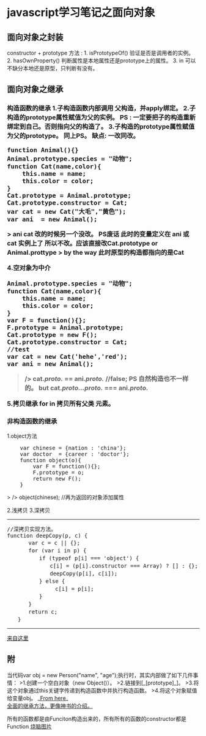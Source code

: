 <h1>javascript学习笔记之面向对象</h1>

<h2> 面向对象之封装</h2>
constructor + prototype
方法 :   1. isPrototypeOf()  验证是否是调用者的实例。
        2. hasOwnProperty() 判断属性是本地属性还是prototype上的属性。
        3. in  可以不缺分本地还是原型，只判断有没有。
        
<h2> 面向对象之继承</h2>

<h3>构造函数的继承</3>
1.子构造函数内部调用 父构造，并apply绑定。
2.子构造的prototype属性赋值为父的实例。  PS : 一定要把子的构造重新绑定到自己。否则指向父的构造了。
3.子构造的prototype属性赋值为父的prototype。  同上PS。  缺点: 一改同改。
<pre>function Animal(){}
Animal.prototype.species = "动物";
function Cat(name,color){
    this.name = name;
    this.color = color;
}
Cat.prototype = Animal.prototype;
Cat.prototype.constructor = Cat;
var cat = new Cat("大毛","黄色");
var ani  = new Animal();
</pre>
> ani cat 改的时候另一个没改。 PS废话 此时的变量定义在 ani 或 cat 实例上了 所以不改。应该直接改Cat.prototype or  Animal.prottype
> by the way 此时原型的构造都指向的是Cat

4.空对象为中介
<pre>
Animal.prototype.species = "动物";
function Cat(name,color){
    this.name = name;
    this.color = color;
}
var F = function(){};
F.prototype = Animal.prototype;
Cat.prototype = new F();
Cat.prototype.constructor = Cat;
//test
var cat = new Cat('hehe','red');
var ani = new Animal();
</pre>
> /> cat.__proto_._ == ani.__proto_._  //false;   PS 自然构造也不一样的。
>  but cat.__proto_._._._proto_._ === ani.__proto_._   

5.拷贝继承
    for in 拷贝所有父类 元素。
    
<h3>非构造函数的继承</h3>
1.object方法
<pre>
    var chinese = {nation : 'china'};
    var doctor  = {career : 'doctor'};
    function object(o){
        var F = function(){};
        F.prototype = o;
        return new F();
    }
</pre>
> />  object(chinese);    //再为返回的对象添加属性

2.浅拷贝
3.深拷贝

<hr/>

<pre>
//深拷贝实现方法。
function deepCopy(p, c) {
　　　　var c = c || {};
　　　　for (var i in p) {
　　　　　　if (typeof p[i] === 'object') {
　　　　　　　　c[i] = (p[i].constructor === Array) ? [] : {};
　　　　　　　　deepCopy(p[i], c[i]);
　　　　　　} else {
　　　　　　　　　c[i] = p[i];
　　　　　　}
　　　　}
　　　　return c;
　　}
</pre>
<hr/>
<a href = "http://www.ruanyifeng.com/blog/2010/05/object-oriented_javascript_encapsulation.html">来自这里</a>

<h2>附</h2>
当代码var obj = new Person("name", "age");执行时，其实内部做了如下几件事情：
>1.创建一个空白对象（new Object()）。
>2.链接到[_[prototype]_]。
>3.将这个对象通过this关键字传递到构造函数中并执行构造函数。
>4.将这个对象赋值给变量obj。
_<a href = "http://www.cnblogs.com/sanshi/archive/2009/07/08/1519036.html">From here</a>_<div></div>
 <a href = "https://segmentfault.com/a/1190000002440502">全面的继承方法，更像神书的介绍。</a>
 
 所有的函数都是由Funciton构造出来的，所有所有的函数的constructor都是Function
 <a href = "http://www.jb51.net/article/25027.htm#comments">烧脑图片</a>